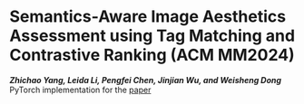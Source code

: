 Semantics-Aware Image Aesthetics Assessment using Tag Matching and Contrastive Ranking (ACM MM2024)
===
__*Zhichao Yang, Leida Li, Pengfei Chen, Jinjian Wu, and Weisheng Dong*__  
PyTorch implementation for the [paper](https://openreview.net/forum?id=uPMUof2NeG)
